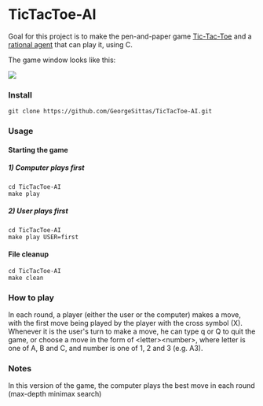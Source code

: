 # TicTacToe-AI
Goal for this project is to make the pen-and-paper game [Tic-Tac-Toe](https://en.wikipedia.org/wiki/Tic-tac-toe) and a
[rational agent](https://en.wikipedia.org/wiki/Rational_agent) that can play it, using C.

The game window looks like this:

![](https://i.imgur.com/Xdk4HAt.png)

### Install
```
git clone https://github.com/GeorgeSittas/TicTacToe-AI.git
```

### Usage

#### Starting the game
##### 1) Computer plays first
```
cd TicTacToe-AI
make play
```
##### 2) User plays first
```
cd TicTacToe-AI
make play USER=first
```

#### File cleanup
```
cd TicTacToe-AI
make clean
```

### How to play
In each round, a player (either the user or the computer) makes a move, with the first move
being played by the player with the cross symbol (X). Whenever it is the user's turn to make
a move, he can type q or Q to quit the game, or choose a move in the form of \<letter\>\<number\>,
where letter is one of A, B and C, and number is one of 1, 2 and 3 (e.g. A3).

### Notes
In this version of the game, the computer plays the best move in each round (max-depth minimax search)
